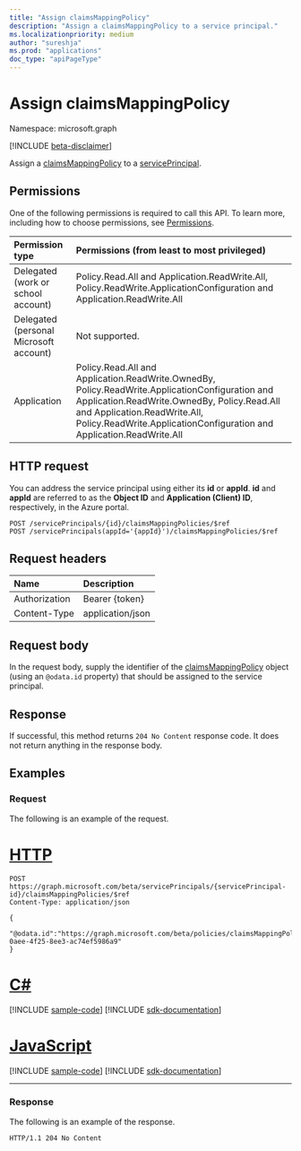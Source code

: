 ```yaml
---
title: "Assign claimsMappingPolicy"
description: "Assign a claimsMappingPolicy to a service principal."
ms.localizationpriority: medium
author: "sureshja"
ms.prod: "applications"
doc_type: "apiPageType"
---
```


# Assign claimsMappingPolicy

Namespace: microsoft.graph

[!INCLUDE [beta-disclaimer](../../includes/beta-disclaimer.md)]

Assign a [claimsMappingPolicy](../resources/claimsmappingpolicy.md) to a [servicePrincipal](../resources/servicePrincipal.md).

## Permissions

One of the following permissions is required to call this API. To learn more, including how to choose permissions, see [Permissions](/graph/permissions-reference).

| Permission type                        | Permissions (from least to most privileged) |
|:---------------------------------------|:--------------------------------------------|
| Delegated (work or school account)     | Policy.Read.All and Application.ReadWrite.All, Policy.ReadWrite.ApplicationConfiguration and Application.ReadWrite.All  |
| Delegated (personal Microsoft account) | Not supported. |
| Application                            | Policy.Read.All and Application.ReadWrite.OwnedBy, Policy.ReadWrite.ApplicationConfiguration and Application.ReadWrite.OwnedBy, Policy.Read.All and Application.ReadWrite.All, Policy.ReadWrite.ApplicationConfiguration and Application.ReadWrite.All |

## HTTP request

You can address the service principal using either its **id** or **appId**. **id** and **appId** are referred to as the **Object ID** and **Application (Client) ID**, respectively, in the Azure portal.
<!-- { "blockType": "ignored" } -->

```http
POST /servicePrincipals/{id}/claimsMappingPolicies/$ref
POST /servicePrincipals(appId='{appId}')/claimsMappingPolicies/$ref

```

## Request headers

| Name          | Description   |
|:--------------|:--------------|
| Authorization | Bearer {token} |
| Content-Type | application/json |

## Request body

In the request body, supply the identifier of the [claimsMappingPolicy](../resources/claimsmappingpolicy.md) object (using an `@odata.id` property) that should be assigned to the service principal.

## Response

If successful, this method returns `204 No Content` response code. It does not return anything in the response body.

## Examples

### Request

The following is an example of the request.

# [HTTP](#tab/http)
<!-- {
  "blockType": "request",
  "name": "create_claimsmappingpolicy_from_serviceprincipal"
}-->

```http
POST https://graph.microsoft.com/beta/servicePrincipals/{servicePrincipal-id}/claimsMappingPolicies/$ref
Content-Type: application/json

{
  "@odata.id":"https://graph.microsoft.com/beta/policies/claimsMappingPolicies/cd3d9b57-0aee-4f25-8ee3-ac74ef5986a9"
}
```

# [C#](#tab/csharp)
[!INCLUDE [sample-code](../includes/snippets/csharp/create-claimsmappingpolicy-from-serviceprincipal-csharp-snippets.md)]
[!INCLUDE [sdk-documentation](../includes/snippets/snippets-sdk-documentation-link.md)]

# [JavaScript](#tab/javascript)
[!INCLUDE [sample-code](../includes/snippets/javascript/create-claimsmappingpolicy-from-serviceprincipal-javascript-snippets.md)]
[!INCLUDE [sdk-documentation](../includes/snippets/snippets-sdk-documentation-link.md)]

---

### Response

The following is an example of the response.

<!-- {
  "blockType": "response",
  "truncated": true
} -->

```http
HTTP/1.1 204 No Content
```

<!-- uuid: 16cd6b66-4b1a-43a1-adaf-3a886856ed98
2019-02-04 14:57:30 UTC -->
<!-- {
  "type": "#page.annotation",
  "description": "Assign claimsMappingPolicy",
  "keywords": "",
  "section": "documentation",
  "tocPath": ""
}-->



